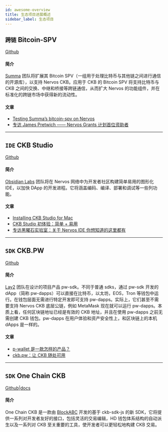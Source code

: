 ```yaml
---
id: awesome-overview
title: 生态项目进展概述
sidebar_label: 生态项目
---
```


## `跨链` Bitcoin-SPV

[Github](https://github.com/summa-tx/bitcoin-spv/tree/master/c)

#### 简介

[Summa](https://summa.one/) 团队将扩展其 Bitcoin SPV（一组用于处理比特币与其他链之间进行通信的开源库），以支持 Nervos CKB。应用于 CKB 的 Bitcoin SPV 将支持比特币与 CKB 之间的交换、中继和桥接等跨链通信，从而扩大 Nervos 的功能组件，并在标准化的跨链市场中获得新的流动性。


#### 文章

* [Testing Summa’s bitcoin-spv on Nervos](https://medium.com/summa-technology/connecting-bitcoin-and-nervos-529a501d3ad7)
* [专访 James Pretwich —— Nervos Grants 计划首位资助者](https://mp.weixin.qq.com/s/1hivIoTp7sLcmBIkLad30w)

---

## `IDE` CKB Studio

[Github](https://github.com/ObsidianLabs/CKB-Studio-Releases)

#### 简介

[Obsidian Labs](https://www.obsidians.io/) 团队将在 Nervos 网络中为开发者社区构建简单易用的图形化 IDE，以加快 DApp 的开发进程。它将涵盖编码、编译、部署和调试等一些列功能。

#### 文章
* [Installing CKB Studio for Mac](https://medium.com/nervos-ckb-israel/installing-ckb-studio-for-mac-138cc7e76914)
* [CKB Studio 初体验：简单 + 易用](https://mp.weixin.qq.com/s/TjaKOQZdtDnueCW1E5y8cQ)
* [专访黑曜石实验室：关于 Nervos IDE 你想知道的这里都有](https://mp.weixin.qq.com/s/u4Qie1_pQddqSpcqti0ZTg)

---

## `SDK` CKB.PW

[Github](https://github.com/lay2dev/ckb.pw)

#### 简介

[Lay2](https://lay2.dev/) 团队在设计的项目产品 pw-sdk。不同于普通 sdks，通过 pw-sdk 开发的 dApp（简称 pw-dapps）可以直接在比特币，以太坊，EOS，Tron 等钱包中运行。在钱包层面无需进行特定开发即可支持 pw-dapps。实际上，它们甚至不需要支持 Nervos CKB 底层公链，例如 MetaMask 现在就可以运行 pw-dapps。本质上看，任何区块链地址已经是有效的 CKB 地址，并且在使用 pw-dapps 之前无需创建 CKB 钱包。pw-dapps 在用户体验和资产安全性上，和区块链上的本机 dApps 是一样的。

#### 文章

* [p-wallet 是一款怎样的产品？](https://mp.weixin.qq.com/s/AD_AWzX5wDqntOo0rLiUSQ)
* [ckb.pw：让 CKB 随处可用](https://mp.weixin.qq.com/s/CEiNmHFpMEHlZu3Nj3dC4g)

---

## `SDK` One Chain CKB

[Github](https://github.com/BlockABC/one_chain_ckb)|[docs](https://blockabc.github.io/one_chain_ckb/zh-CN/)

#### 简介

One Chain CKB 是一款由 [BlockABC](http://www.abcwallet.com/) 开发的基于 ckb-sdk-js 的新 SDK，它将提供一系列对开发者友好的接口，包括灵活的交易编辑，HD 钱包体系结构的自动派生以及一系列对 CKB 至关重要的工具，使开发者可以更轻松地构建 CKB 交易。